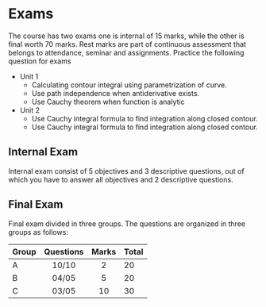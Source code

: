 # Exams

The course has two exams one is internal of 15 marks, while the other is final worth 70 marks. Rest marks are part of continuous assessment that belongs to attendance, seminar and assignments. Practice the following question for exams

* Unit 1
    * Calculating contour integral using parametrization of curve.
    * Use path independence when antiderivative exists.
    * Use Cauchy theorem when function is analytic
* Unit 2
    * Use Cauchy integral formula to find integration along closed contour.
    * Use Cauchy integral formula to find integration along closed contour.


## Internal Exam

Internal exam consist of 5 objectives and 3 descriptive questions, out of which you have to answer all objectives and 2 descriptive questions.

## Final Exam

Final exam divided in three groups. The questions are organized in three groups as follows:

| Group |       Questions      |          Marks          | Total |
|-------|:--------------------:|:-----------------------:|-------|
| A     |         10/10        |            2            | 20    |
| B     |         04/05        |            5            | 20    |
| C     |         03/05        |            10           | 30    |
